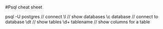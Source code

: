 #Psql cheat sheet

psql -U postgres 	// connect
\l 			// show databases
\c database		// connect to database
\dt			// show tables
\d+ tablename		// show columns for a table
